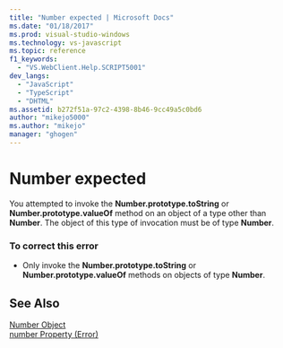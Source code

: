 ```yaml
---
title: "Number expected | Microsoft Docs"
ms.date: "01/18/2017"
ms.prod: visual-studio-windows
ms.technology: vs-javascript
ms.topic: reference
f1_keywords: 
  - "VS.WebClient.Help.SCRIPT5001"
dev_langs: 
  - "JavaScript"
  - "TypeScript"
  - "DHTML"
ms.assetid: b272f51a-97c2-4398-8b46-9cc49a5c0bd6
author: "mikejo5000"
ms.author: "mikejo"
manager: "ghogen"
---
```

# Number expected
You attempted to invoke the **Number.prototype.toString** or **Number.prototype.valueOf** method on an object of a type other than **Number**. The object of this type of invocation must be of type **Number**.  
  
### To correct this error  
  
-   Only invoke the **Number.prototype.toString** or **Number.prototype.valueOf** methods on objects of type **Number**.  
  
## See Also  
 [Number Object](../../javascript/reference/number-object-javascript.md)   
 [number Property (Error)](../../javascript/reference/number-property-error-javascript.md)